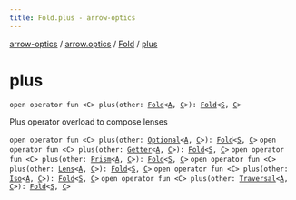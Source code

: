 ```yaml
---
title: Fold.plus - arrow-optics
---
```


[arrow-optics](../../index.html) / [arrow.optics](../index.html) / [Fold](index.html) / [plus](./plus.html)

# plus

`open operator fun <C> plus(other: `[`Fold`](index.html)`<`[`A`](index.html#A)`, `[`C`](plus.html#C)`>): `[`Fold`](index.html)`<`[`S`](index.html#S)`, `[`C`](plus.html#C)`>`

Plus operator  overload to compose lenses

`open operator fun <C> plus(other: `[`Optional`](../-optional.html)`<`[`A`](index.html#A)`, `[`C`](plus.html#C)`>): `[`Fold`](index.html)`<`[`S`](index.html#S)`, `[`C`](plus.html#C)`>`
`open operator fun <C> plus(other: `[`Getter`](../-getter/index.html)`<`[`A`](index.html#A)`, `[`C`](plus.html#C)`>): `[`Fold`](index.html)`<`[`S`](index.html#S)`, `[`C`](plus.html#C)`>`
`open operator fun <C> plus(other: `[`Prism`](../-prism.html)`<`[`A`](index.html#A)`, `[`C`](plus.html#C)`>): `[`Fold`](index.html)`<`[`S`](index.html#S)`, `[`C`](plus.html#C)`>`
`open operator fun <C> plus(other: `[`Lens`](../-lens.html)`<`[`A`](index.html#A)`, `[`C`](plus.html#C)`>): `[`Fold`](index.html)`<`[`S`](index.html#S)`, `[`C`](plus.html#C)`>`
`open operator fun <C> plus(other: `[`Iso`](../-iso.html)`<`[`A`](index.html#A)`, `[`C`](plus.html#C)`>): `[`Fold`](index.html)`<`[`S`](index.html#S)`, `[`C`](plus.html#C)`>`
`open operator fun <C> plus(other: `[`Traversal`](../-traversal.html)`<`[`A`](index.html#A)`, `[`C`](plus.html#C)`>): `[`Fold`](index.html)`<`[`S`](index.html#S)`, `[`C`](plus.html#C)`>`